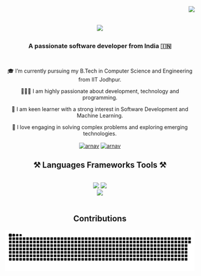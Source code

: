 <img align="right" src="https://visitor-badge.laobi.icu/badge?page_id=arnavvsinghal.arnavvsinghal" />

<h1 align="center">
    <img src="https://readme-typing-svg.herokuapp.com/?font=Poppins&size=35&center=true&vCenter=true&width=600&height=70&duration=4000&lines=Hi+There!+👋+I'm+Arnav+Singhal!;" />
</h1>

<h3 align="center">A passionate software developer from India 🇮🇳</h3>

<br/>

<div align="center">
  
🎓 I’m currently pursuing my B.Tech in Computer Science and Engineering from IIT Jodhpur. 
  
👨🏻‍💻 I am highly passionate about development, technology and programming. 

📖 I am keen learner with a strong interest in Software Development and Machine Learning.

🚀 I love engaging in solving complex problems and exploring emerging technologies.

 </div>
 <p align="center" >
  <a href="https://www.linkedin.com/in/arnav-singhal-985683225/" target="blank"><img align="center" src="https://raw.githubusercontent.com/rahuldkjain/github-profile-readme-generator/master/src/images/icons/Social/linked-in-alt.svg" alt="arnav" height="30" width="60" /></a>
   <a href="mailto:arnavsinghaldev@gmail.com" target="blank"><img align="center" src="https://github.com/user-attachments/assets/5f200af5-3a53-48aa-86d1-2456012c7757" alt="arnav" height="60" width="60" /></a>
</p>

 
<h2 align="center">⚒️ Languages Frameworks Tools ⚒️</h2>
<br/>
<div align="center">
    <img src="https://skillicons.dev/icons?i=react,bootstrap,mui,html,css,vscode,github,figma,tailwind,git" />
    <img src="https://skillicons.dev/icons?i=nodejs,python,javascript,typescript,express,c,nextjs,mysql" /><br>
    <img src="https://skillicons.dev/icons?i=cpp,css,docker,figma,go,mongodb,postgres,py,redis,gcp" /><br>
</div>
<br/>

<div align="center">
  <h2>Contributions</h2>
  <img alt="snake eating my contributions" src="https://github.com/arnavvsinghal/arnavvsinghal/blob/output/github-contribution-grid-snake-dark.svg" />
  <br/>
</div>
